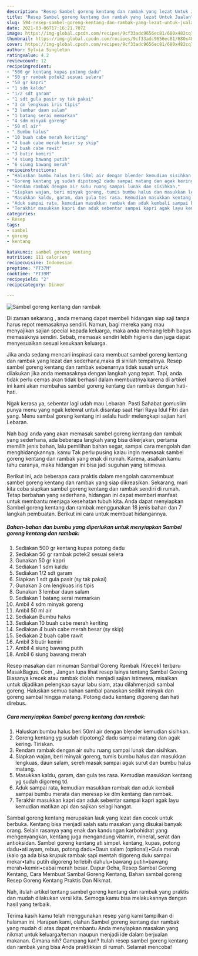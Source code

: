 ```yaml
---
description: "Resep Sambel goreng kentang dan rambak yang lezat Untuk Jualan"
title: "Resep Sambel goreng kentang dan rambak yang lezat Untuk Jualan"
slug: 594-resep-sambel-goreng-kentang-dan-rambak-yang-lezat-untuk-jualan
date: 2021-03-06T17:16:21.707Z
image: https://img-global.cpcdn.com/recipes/9cf33adc9656ec81/680x482cq70/sambel-goreng-kentang-dan-rambak-foto-resep-utama.jpg
thumbnail: https://img-global.cpcdn.com/recipes/9cf33adc9656ec81/680x482cq70/sambel-goreng-kentang-dan-rambak-foto-resep-utama.jpg
cover: https://img-global.cpcdn.com/recipes/9cf33adc9656ec81/680x482cq70/sambel-goreng-kentang-dan-rambak-foto-resep-utama.jpg
author: Sylvia Singleton
ratingvalue: 4.2
reviewcount: 12
recipeingredient:
- "500 gr kentang kupas potong dadu"
- "50 gr rambak potek2 sesuai selera"
- "50 gr kapri"
- "1 sdm kaldu"
- "1/2 sdt garam"
- "1 sdt gula pasir sy tak pakai"
- "3 cm lengkuas iris tipis"
- "3 lembar daun salam"
- "1 batang serai memarkan"
- "4 sdm minyak goreng"
- "50 ml air"
- " Bumbu halus"
- "10 buah cabe merah keriting"
- "4 buah cabe merah besar sy skip"
- "2 buah cabe rawit"
- "3 butir kemiri"
- "4 siung bawang putih"
- "6 siung bawang merah"
recipeinstructions:
- "Haluskan bumbu halus beri 50ml air dengan blender kemudian sisihkan."
- "Goreng kentang yg sudah dipotong2 dadu sampai matang dan agak kering. Tiriskan."
- "Rendam rambak dengan air suhu ruang sampai lunak dan sisihkan."
- "Siapkan wajan, beri minyak goreng, tumis bumbu halus dan masukkan lengkuas, daun salam, sereh masak sampai agak surut dan bumbu halus matang."
- "Masukkan kaldu, garam, dan gula tes rasa. Kemudian masukkan kentang yg sudah digoreng td."
- "Aduk sampai rata, kemudian masukkan rambak dan aduk kembali sampai bumbu merata dan meresap ke dlm kentang dan rambak."
- "Terakhir masukkan kapri dan aduk sebentar sampai kapri agak layu kemudian matikan api dan sajikan selagi hangat."
categories:
- Resep
tags:
- sambel
- goreng
- kentang

katakunci: sambel goreng kentang 
nutrition: 111 calories
recipecuisine: Indonesian
preptime: "PT37M"
cooktime: "PT39M"
recipeyield: "2"
recipecategory: Dinner

---
```



![Sambel goreng kentang dan rambak](https://img-global.cpcdn.com/recipes/9cf33adc9656ec81/680x482cq70/sambel-goreng-kentang-dan-rambak-foto-resep-utama.jpg)

Di zaman  sekarang , anda memang dapat membeli hidangan siap saji tanpa harus repot memasaknya sendiri. Namun, bagi mereka yang mau menyajikan sajian special kepada keluarga, maka anda memang lebih bagus memasaknya sendiri. Sebab, memasak sendiri lebih higienis dan juga dapat menyesuaikan sesuai kesukaan keluarga.

Jika anda sedang mencari inspirasi cara membuat sambel goreng kentang dan rambak yang lezat dan sederhana,maka di sinilah tempatnya. Resep sambel goreng kentang dan rambak  sebenarnya tidak susah untuk dilakukan jika anda memasaknya dengan langkah yang tepat. Tapi, anda tidak perlu cemas akan tidak berhasil dalam membuatnya 
karena di artikel ini kami akan membahas sambel goreng kentang dan rambak dengan hati-hati.  

Ngak kerasa ya, sebentar lagi udah mau Lebaran. Pasti Sahabat gomuslim punya menu yang ngak kelewat untuk disantap saat Hari Raya Idul Fitri dan yang. Menu sambal goreng kentang ini selalu hadir melengkapi sajian hari Lebaran.

Nah bagi anda yang akan memasak sambel goreng kentang dan rambak yang sederhana, ada beberapa langkah yang bisa dikerjakan, pertama memilih jenis bahan, lalu pemilihan bahan segar, sampai cara mengolah dan menghidangkannya. kamu Tak perlu pusing kalau ingin memasak sambel goreng kentang dan rambak yang enak di rumah. Karena, asalkan kamu  tahu caranya, maka hidangan ini bisa jadi suguhan yang istimewa.

Berikut ini, ada beberapa cara praktis  dalam mengolah caramembuat sambel goreng kentang dan rambak yang siap dikreasikan. Sekarang, mari kita coba siapkan sambel goreng kentang dan rambak sendiri di rumah. Tetap berbahan yang sederhana, hidangan ini dapat memberi manfaat untuk membantu menjaga kesehatan tubuh kita. Anda dapat menyiapkan Sambel goreng kentang dan rambak menggunakan 18 jenis bahan dan 7 langkah pembuatan. Berikut ini cara untuk membuat hidangannya.

<!--inarticleads1-->

##### Bahan-bahan dan bumbu yang diperlukan untuk menyiapkan Sambel goreng kentang dan rambak:

1. Sediakan 500 gr kentang kupas potong dadu
1. Sediakan 50 gr rambak potek2 sesuai selera
1. Gunakan 50 gr kapri
1. Sediakan 1 sdm kaldu
1. Sediakan 1/2 sdt garam
1. Siapkan 1 sdt gula pasir (sy tak pakai)
1. Gunakan 3 cm lengkuas iris tipis
1. Gunakan 3 lembar daun salam
1. Sediakan 1 batang serai memarkan
1. Ambil 4 sdm minyak goreng
1. Ambil 50 ml air
1. Sediakan  Bumbu halus
1. Sediakan 10 buah cabe merah keriting
1. Sediakan 4 buah cabe merah besar (sy skip)
1. Sediakan 2 buah cabe rawit
1. Ambil 3 butir kemiri
1. Ambil 4 siung bawang putih
1. Ambil 6 siung bawang merah


Resep masakan dan minuman Sambal Goreng Rambak (Krecek) terbaru MasakBagus. Com , Jangan lupa lihat resep lainya tentang Sambal Goreng Biasanya krecek atau rambak diolah menjadi sajian istimewa, misalkan untuk dijadikan pelengkap sayur labu siam, atau dilahmenjadi sambal goreng. Haluskan semua bahan sambal panaskan sedikit minyak dan goreng sambal hingga matang. Potong dadu kentang digoreng dan hati direbus. 

<!--inarticleads2-->

##### Cara menyiapkan Sambel goreng kentang dan rambak:

1. Haluskan bumbu halus beri 50ml air dengan blender kemudian sisihkan.
1. Goreng kentang yg sudah dipotong2 dadu sampai matang dan agak kering. Tiriskan.
1. Rendam rambak dengan air suhu ruang sampai lunak dan sisihkan.
1. Siapkan wajan, beri minyak goreng, tumis bumbu halus dan masukkan lengkuas, daun salam, sereh masak sampai agak surut dan bumbu halus matang.
1. Masukkan kaldu, garam, dan gula tes rasa. Kemudian masukkan kentang yg sudah digoreng td.
1. Aduk sampai rata, kemudian masukkan rambak dan aduk kembali sampai bumbu merata dan meresap ke dlm kentang dan rambak.
1. Terakhir masukkan kapri dan aduk sebentar sampai kapri agak layu kemudian matikan api dan sajikan selagi hangat.


Sambal goreng kentang merupakan lauk yang lezat dan cocok untuk berbuka. Kentang bisa menjadi salah satu masakan yang disukai banyak orang. Selain rasanya yang enak dan kandungan karbohidrat yang mengenyangkan, kentang juga mengandung vitamin, mineral, serat dan antioksidan. Sambel goreng kentang ati simpel. kentang, kupas, potong dadu•ati ayam, rebus, potong dadu•Daun salam (optional)•Gula merah (kalo ga ada bisa krupuk rambak sapi mentah digoreng dulu sampai mekar•tahu putih digoreng terlebih dahulu•bawang putih•bawang merah•kemiri•cabai merah besar. Dapur Ocha, Resep Sambal Goreng Kentang, Cara Membuat Sambal Goreng Kentang, Bahan sambal goreng Resep Goreng Kentang Praktis Dan Nikmat. 

Nah, itulah artikel tentang  sambel goreng kentang dan rambak  yang praktis dan mudah dilakukan versi kita. Semoga kamu bisa melakukannya dengan hasil yang terbaik. 

Terima kasih kamu telah menggunakan resep yang kami tampilkan di halaman ini. Harapan kami, olahan  Sambel goreng kentang dan rambak yang mudah di atas dapat membantu Anda menyiapkan masakan yang nikmat untuk keluarga/teman maupun menjadi ide dalam berjualan makanan. Gimana nih? Gampang kan? Itulah resep sambel goreng kentang dan rambak yang bisa Anda praktikkan di rumah. Selamat mencoba!


